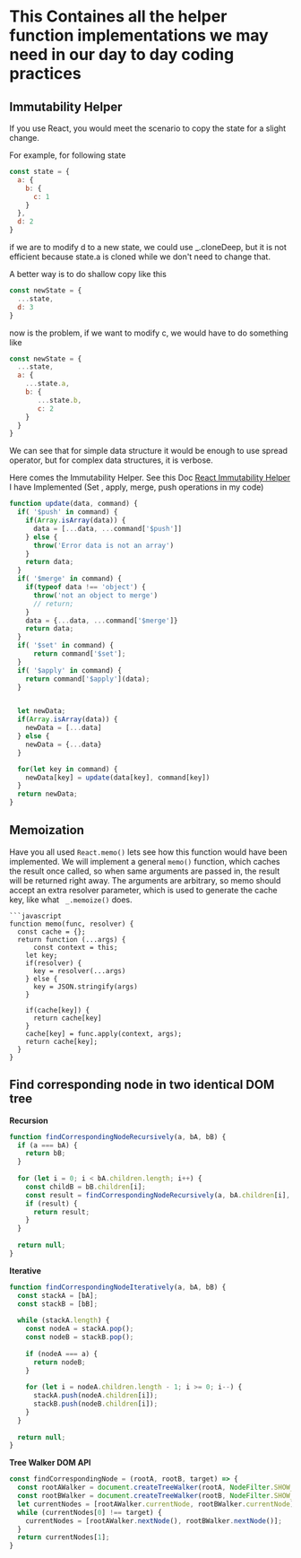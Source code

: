 # This Containes all the helper function implementations we may need in our day to day coding practices

## Immutability Helper
If you use React, you would meet the scenario to copy the state for a slight change.

For example, for following state

```javascript
const state = {
  a: {
    b: {
      c: 1
    }
  },
  d: 2
}
```
if we are to modify d to a new state, we could use _.cloneDeep, but it is not efficient because state.a is cloned while we don't need to change that.

A better way is to do shallow copy like this

```javascript
const newState = {
  ...state,
  d: 3
}
```
now is the problem, if we want to modify c, we would have to do something like
```javascript
const newState = {
  ...state,
  a: {
    ...state.a,
    b: {
       ...state.b,
       c: 2
    }
  }
}
```
We can see that for simple data structure it would be enough to use spread operator, but for complex data structures, it is verbose.

Here comes the Immutability Helper. See this Doc [React Immutability Helper](https://github.com/kolodny/immutability-helper)
I have Implemented (Set , apply, merge, push operations in my code)
```javascript
function update(data, command) {
  if( '$push' in command) {
    if(Array.isArray(data)) {
      data = [...data, ...command['$push']]
    } else {
      throw('Error data is not an array')
    }
    return data;
  }
  if( '$merge' in command) {
    if(typeof data !== 'object') {
      throw('not an object to merge')
      // return;
    }
    data = {...data, ...command['$merge']}
    return data;
  }
  if( '$set' in command) {
      return command['$set'];
  }
  if( '$apply' in command) {
    return command['$apply'](data);
  }


  let newData;
  if(Array.isArray(data)) {
    newData = [...data]
  } else {
    newData = {...data}
  }

  for(let key in command) {
    newData[key] = update(data[key], command[key])
  }
  return newData;
}
```

## Memoization
Have you all used <code>React.memo()</code> lets see how this function would have been implemented.
We will implement a general <code>memo()</code> function, which caches the result once called, so when same arguments are passed in, the result will be returned right away.
The arguments are arbitrary, so memo should accept an extra resolver parameter, which is used to generate the cache key, like what <code> _.memoize()</code>  does.

```
```javascript
function memo(func, resolver) {
  const cache = {};
  return function (...args) {
      const context = this;
    let key;
    if(resolver) {
      key = resolver(...args)
    } else {
      key = JSON.stringify(args)
    }
    
    if(cache[key]) {
      return cache[key]
    }
    cache[key] = func.apply(context, args);
    return cache[key];
  }
}
```
## Find corresponding node in two identical DOM tree

**Recursion**
```javascript
function findCorrespondingNodeRecursively(a, bA, bB) {
  if (a === bA) {
    return bB;
  }
  
  for (let i = 0; i < bA.children.length; i++) {
    const childB = bB.children[i];
    const result = findCorrespondingNodeRecursively(a, bA.children[i], childB);
    if (result) {
      return result;
    }
  }
  
  return null;
}
```
**Iterative**
```javascript
function findCorrespondingNodeIteratively(a, bA, bB) {
  const stackA = [bA];
  const stackB = [bB];
  
  while (stackA.length) {
    const nodeA = stackA.pop();
    const nodeB = stackB.pop();
    
    if (nodeA === a) {
      return nodeB;
    }
    
    for (let i = nodeA.children.length - 1; i >= 0; i--) {
      stackA.push(nodeA.children[i]);
      stackB.push(nodeB.children[i]);
    }
  }
  
  return null;
}
```
**Tree Walker DOM API**
```javascript
const findCorrespondingNode = (rootA, rootB, target) => {
  const rootAWalker = document.createTreeWalker(rootA, NodeFilter.SHOW_ELEMENT);
  const rootBWalker = document.createTreeWalker(rootB, NodeFilter.SHOW_ELEMENT);
  let currentNodes = [rootAWalker.currentNode, rootBWalker.currentNode];
  while (currentNodes[0] !== target) {
    currentNodes = [rootAWalker.nextNode(), rootBWalker.nextNode()];
  }
  return currentNodes[1];
}
```
